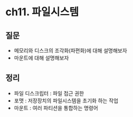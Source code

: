 # ch11. 파일시스템

## 질문

- 메모리와 디스크의 조각화(파편화)에 대해 설명해보자
- 마운트에 대해 설명해보자

## 정리

- 파일 디스크립터 : 파일 접근 권한
- 포맷 : 저장장치의 파일시스템을 초기화 하는 작업
- 마운트 : 여러 파티션을 통합하는 명령어
